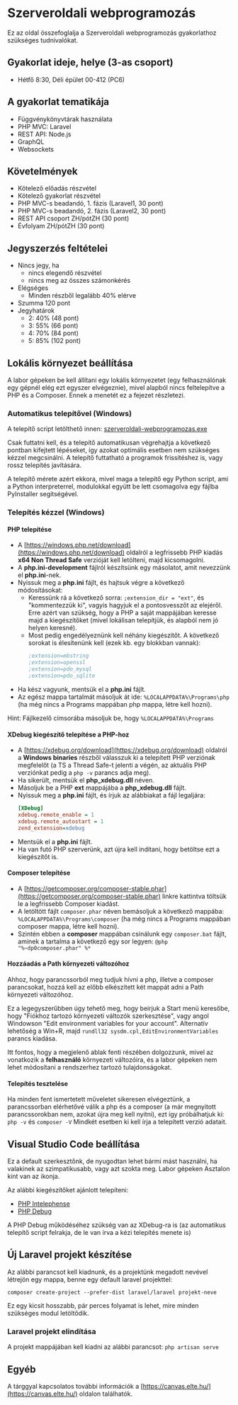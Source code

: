 
# Szerveroldali webprogramozás

Ez az oldal összefoglalja a Szerveroldali webprogramozás gyakorlathoz szükséges tudnivalókat.

## Gyakorlat ideje, helye (3-as csoport)
- Hétfő 8:30, Déli épület 00-412 (PC6)

## A gyakorlat tematikája

- Függvénykönyvtárak használata
- PHP MVC: Laravel
- REST API: Node.js
- GraphQL
- Websockets

## Követelmények
- Kötelező előadás részvétel
- Kötelező gyakorlat részvétel
- PHP MVC-s beadandó, 1. fázis (Laravel1, 30 pont)
- PHP MVC-s beadandó, 2. fázis (Laravel2, 30 pont)
- REST API csoport ZH/pótZH (30 pont)
- Évfolyam ZH/pótZH (30 pont)

## Jegyszerzés feltételei
- Nincs jegy, ha
  - nincs elegendő részvétel
  - nincs meg az összes számonkérés
- Elégséges
  - Minden részből legalább 40% elérve
- Szumma 120 pont
- Jegyhatárok
  - 2: 40% (48 pont)
  - 3: 55% (66 pont)
  - 4: 70% (84 pont)
  - 5: 85% (102 pont)

## Lokális környezet beállítása

A labor gépeken be kell állítani egy lokális környezetet (egy felhasználónak egy gépnél elég ezt egyszer elvégeznie), mivel alapból nincs feltelepítve a PHP és a Composer. Ennek a menetét ez a fejezet részletezi.

### Automatikus telepítővel (Windows)

A telepítő script letölthető innen: [szerveroldali-webprogramozas.exe](https://github.com/totadavid95/elte/blob/master/SzerveroldaliWebprogramozas/Installer/szerveroldali-webprogramozas.exe?raw=true)

Csak futtatni kell, és a telepítő automatikusan végrehajtja a következő pontban kifejtett lépéseket, így azokat optimális esetben nem szükséges kézzel megcsinálni. A telepítő futtatható a programok frissítéshez is, vagy rossz telepítés javítására.

A telepítő mérete azért ekkora, mivel maga a telepítő egy Python script, ami a Python interpreterrel, modulokkal együtt be lett csomagolva egy fájlba PyInstaller segítségével.

### Telepítés kézzel (Windows)

#### PHP telepítése
- A [https://windows.php.net/download](https://windows.php.net/download) oldalról a legfrissebb PHP kiadás __x64 Non Thread Safe__ verzióját kell letölteni, majd kicsomagolni.
- A __php.ini-development__ fájlról készítsünk egy másolatot, amit nevezzünk el __php.ini__-nek.
- Nyissuk meg a __php.ini__ fájlt, és hajtsuk végre a következő módosításokat:
  - Keressünk rá a következő sorra:  `;extension_dir = "ext"`, és "kommentezzük ki", vagyis hagyjuk el a pontosvesszőt az elejéről. Erre azért van szükség, hogy a PHP a saját mappájában keresse majd a kiegészítőket (mivel lokálisan telepítjük, és alapból nem jó helyen keresné).
  - Most pedig engedélyeznünk kell néhány kiegészítőt. A következő sorokat is élesítenünk kell (ezek kb. egy blokkban vannak):
     ```ini
    ;extension=mbstring
    ;extension=openssl
    ;extension=pdo_mysql
    ;extension=pdo_sqlite
    ```
- Ha kész vagyunk, mentsük el a __php.ini__ fájlt.
- Az egész mappa tartalmát másoljuk át ide: 
  `%LOCALAPPDATA%\Programs\php` (ha még nincs a Programs mappában php mappa, létre kell hozni).

Hint: Fájlkezelő címsorába másoljuk be, hogy `%LOCALAPPDATA%\Programs`

#### XDebug kiegészítő telepítése a PHP-hoz
- A [https://xdebug.org/download](https://xdebug.org/download) oldalról a __Windows binaries__ részből válasszuk ki a telepített PHP verziónak megfelelőt (a TS a Thread Safe-t jelenti a végén, az aktuális PHP verziónkat pedig a `php -v` parancs adja meg).
- Ha sikerült, mentsük el __php_xdebug.dll__ néven.
- Másoljuk be a PHP __ext__ mappájába a __php_xdebug.dll__ fájlt.
- Nyissuk meg a __php.ini__ fájlt, és írjuk az alábbiakat a fájl legaljára:
  ```ini
  [XDebug]
  xdebug.remote_enable = 1
  xdebug.remote_autostart = 1
  zend_extension=xdebug
  ```
- Mentsük el a __php.ini__ fájlt.
- Ha van futó PHP szerverünk, azt újra kell indítani, hogy betöltse ezt a kiegészítőt is.

#### Composer telepítése
- A [https://getcomposer.org/composer-stable.phar](https://getcomposer.org/composer-stable.phar) linkre kattintva töltsük le a legfrissebb Composer kiadást.
- A letöltött fájlt `composer.phar` néven bemásoljuk a következő mappába: `%LOCALAPPDATA%\Programs\composer` (ha még nincs a Programs mappában composer mappa, létre kell hozni).
- Szintén ebben a __composer__ mappában csinálunk egy `composer.bat` fájlt, aminek a tartalma a következő egy sor legyen: 
 `@php "%~dp0composer.phar" %*`

#### Hozzáadás a Path környezeti változóhoz
Ahhoz, hogy parancssorból meg tudjuk hívni a php, illetve a composer parancsokat, hozzá kell az előbb elkészített két mappát adni a Path környezeti változóhoz.

Ez a legegyszerűbben úgy tehető meg, hogy beírjuk a Start menü keresőbe, hogy "Fiókhoz tartozó környezeti változók szerkesztése", vagy angol Windowson "Edit environment variables for your account". Alternatív lehetőség a Win+R, majd `rundll32 sysdm.cpl,EditEnvironmentVariables` parancs kiadása.

Itt fontos, hogy a megjelenő ablak fenti részében dolgozzunk, mivel az vonatkozik a __felhasználó__ környezeti változóira, és a labor gépeken nem lehet módosítani a rendszerhez tartozó tulajdonságokat.

#### Telepítés tesztelése
Ha minden fent ismertetett műveletet sikeresen elvégeztünk, a parancssorban elérhetővé válik a php és a composer (a már megnyitott parancssorokban nem, azokat újra meg kell nyitni), ezt így próbálhatjuk ki:
`php -v` és `composer -V`
Mindkét esetben ki kell írja a telepített verzió adatait.

## Visual Studio Code beállítása

Ez a default szerkesztőnk, de nyugodtan lehet bármi mást használni, ha valakinek az szimpatikusabb, vagy azt szokta meg. Labor gépeken Asztalon kint van az ikonja.

 Az alábbi kiegészítőket ajánlott telepíteni:
- [PHP Intelephense](https://marketplace.visualstudio.com/items?itemName=bmewburn.vscode-intelephense-client)
- [PHP Debug](https://marketplace.visualstudio.com/items?itemName=felixfbecker.php-debug)

A PHP Debug működéséhez szükség van az XDebug-ra is (az automatikus telepítő script felrakja, de le van írva a kézi telepítés menete is)

## Új Laravel projekt készítése

Az alábbi parancsot kell kiadnunk, és a projektünk megadott nevével létrejön egy mappa, benne egy default laravel projekttel:

`composer create-project --prefer-dist laravel/laravel projekt-neve`

Ez egy kicsit hosszabb, pár perces folyamat is lehet, mire minden szükséges modul letöltődik.

### Laravel projekt elindítása
A projekt mappájában kell kiadni az alábbi parancsot:
`php artisan serve`

## Egyéb

A tárggyal kapcsolatos további információk a [https://canvas.elte.hu/](https://canvas.elte.hu/) oldalon találhatók.
